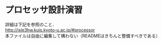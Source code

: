 # プロセッサ設計演習

詳細は下記を参照のこと．  
http://isle3hw.kuis.kyoto-u.ac.jp/#processor  
本ファイルは自由に編集して構わない（READMEはきちんと整備すべきである）
